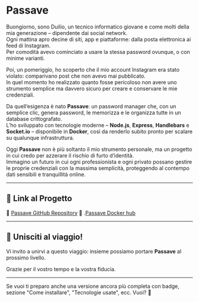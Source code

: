 # Passave

Buongiorno, sono Duilio, un tecnico informatico giovane e come molti della mia generazione – dipendente dai social network.  
Ogni mattina apro decine di siti, app e piattaforme: dalla posta elettronica ai feed di Instagram.  
Per comodità avevo cominciato a usare la stessa password ovunque, o con minime varianti.

Poi, un pomeriggio, ho scoperto che il mio account Instagram era stato violato: comparivano post che non avevo mai pubblicato.  
In quel momento ho realizzato quanto fosse pericoloso non avere uno strumento semplice ma davvero sicuro per creare e conservare le mie credenziali.

Da quell’esigenza è nato **Passave**: un password manager che, con un semplice clic, genera password, le memorizza e le organizza tutte in un database crittografato.  
L’ho sviluppato con tecnologie moderne – **Node.js**, **Express**, **Handlebars** e **Socket.io** – disponibile in **Docker**, così da renderlo subito pronto per scalare su qualunque infrastruttura.

Oggi **Passave** non è più soltanto il mio strumento personale, ma un progetto in cui credo per azzerare il rischio di furto d’identità.  
Immagino un futuro in cui ogni professionista e ogni privato possano gestire le proprie credenziali con la massima semplicità, proteggendo al contempo dati sensibili e tranquillità online.

---

## 🚀 Link al Progetto

🔗 [Passave GitHub Repository](https://github.com/DuilioSS/passave.git)
🔗 .[Passave Docker hub](https://hub.docker.com/repository/docker/marcpado06/passave-main-passave/general)   

---

## 🤝 Unisciti al viaggio!

Vi invito a unirvi a questo viaggio: insieme possiamo portare **Passave** al prossimo livello.

Grazie per il vostro tempo e la vostra fiducia.

---

Se vuoi ti preparo anche una versione ancora più completa con badge, sezione "Come installare", "Tecnologie usate", ecc. Vuoi? 🚀
